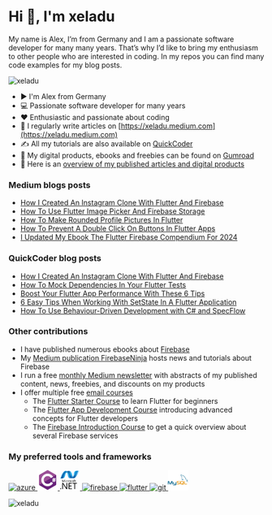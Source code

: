 # Hi 👋, I'm xeladu

My name is Alex, I’m from Germany and I am a passionate software developer for many many years. That’s why I’d like to bring my enthusiasm to other people who are interested in coding. In my repos you can find many code examples for my blog posts.

<p align="left"> <img src="https://komarev.com/ghpvc/?username=xeladu&label=Profile%20views&color=44ff00&style=plastic" alt="xeladu" /> </p>

- ▶  I'm Alex from Germany
- 💻 Passionate software developer for many years
- ❤  Enthusiastic and passionate about coding
- 📝 I regularly write articles on [https://xeladu.medium.com](https://xeladu.medium.com)
- ✍ All my tutorials are also available on [QuickCoder](https://quickcoder.org)
- 🏬 My digital products, ebooks and freebies can be found on [Gumroad](https://xeladu.gumroad.com)
- 📙 Here is an [overview of my published articles and digital products](https://xeladu.medium.com/%E2%84%B9-xeladus-info-point-find-quickly-what-you-need-bbe620e97d8c)

### Medium blogs posts
<!-- BLOG-POST-LIST:START -->
- [How I Created An Instagram Clone With Flutter And Firebase](https://levelup.gitconnected.com/how-i-created-an-instagram-clone-with-flutter-and-firebase-5160c83c28aa?source=rss-ae1e6291afc3------2)
- [How To Use Flutter Image Picker And Firebase Storage](https://levelup.gitconnected.com/how-to-use-flutter-image-picker-and-firebase-storage-344c013f2f4f?source=rss-ae1e6291afc3------2)
- [How To Make Rounded Profile Pictures In Flutter](https://levelup.gitconnected.com/how-to-make-rounded-profile-pictures-in-flutter-93821141e63a?source=rss-ae1e6291afc3------2)
- [How To Prevent A Double Click On Buttons In Flutter Apps](https://levelup.gitconnected.com/how-to-prevent-a-double-click-on-buttons-in-flutter-apps-a835ec8048bf?source=rss-ae1e6291afc3------2)
- [I Updated My Ebook The Flutter Firebase Compendium For 2024](https://medium.com/short-sweet-valuable/i-updated-my-ebook-the-flutter-firebase-compendium-for-2024-469081d5b806?source=rss-ae1e6291afc3------2)
<!-- BLOG-POST-LIST:END -->

### QuickCoder blog posts
<!-- QC-BLOG-POST-LIST:START -->
- [How I Created An Instagram Clone With Flutter And Firebase](https://quickcoder.org/how-i-created-an-instagram-clone-with-flutter-and-firebase/?utm_source=rss&utm_medium=rss&utm_campaign=how-i-created-an-instagram-clone-with-flutter-and-firebase)
- [How To Mock Dependencies In Your Flutter Tests](https://quickcoder.org/flutter-dependency-mocking/?utm_source=rss&utm_medium=rss&utm_campaign=flutter-dependency-mocking)
- [Boost Your Flutter App Performance With These 6 Tips](https://quickcoder.org/flutter-performance-tips/?utm_source=rss&utm_medium=rss&utm_campaign=flutter-performance-tips)
- [6 Easy Tips When Working With SetState In A Flutter Application](https://quickcoder.org/flutter-set-state/?utm_source=rss&utm_medium=rss&utm_campaign=flutter-set-state)
- [How To Use Behaviour-Driven Development with C# and SpecFlow](https://quickcoder.org/net-bdd/?utm_source=rss&utm_medium=rss&utm_campaign=net-bdd)
<!-- QC-BLOG-POST-LIST:END -->

### Other contributions

- I have published numerous ebooks about [Firebase](https://xeladu.gumroad.com/?tags=firebase)
- My [Medium publication FirebaseNinja](https://medium.com/firebase-ninja) hosts news and tutorials about Firebase
- I run a free [monthly Medium newsletter](https://newsletter.quickcoder.org) with abstracts of my published content, news, freebies, and discounts on my products
- I offer multiple free [email courses](https://courses.quickcoder.org)
  - The [Flutter Starter Course](https://courses.quickcoder.org#flutterstarter) to learn Flutter for beginners
  - The [Flutter App Development Course](https://courses.quickcoder.org#flutterappdev) introducing advanced concepts for Flutter developers
  - The [Firebase Introduction Course](https://courses.quickcoder.org#firebaseintroduction) to get a quick overview about several Firebase services

### My preferred tools and frameworks
 <p>
  <a href="https://azure.microsoft.com/en-in/" target="_blank" rel="noreferrer"> <img src="https://www.vectorlogo.zone/logos/microsoft_azure/microsoft_azure-icon.svg" alt="azure" width="40" height="40"/> </a> 
  <a href="https://www.w3schools.com/cs/" target="_blank" rel="noreferrer"> <img src="https://raw.githubusercontent.com/devicons/devicon/master/icons/csharp/csharp-original.svg" alt="csharp" width="40" height="40"/> </a> 
  <a href="https://dotnet.microsoft.com/" target="_blank" rel="noreferrer"> <img src="https://raw.githubusercontent.com/devicons/devicon/master/icons/dot-net/dot-net-original-wordmark.svg" alt="dotnet" width="40" height="40"/> </a> 
  <a href="https://firebase.google.com/" target="_blank" rel="noreferrer"> <img src="https://www.vectorlogo.zone/logos/firebase/firebase-icon.svg" alt="firebase" width="40" height="40"/> </a> 
  <a href="https://flutter.dev" target="_blank" rel="noreferrer"> <img src="https://www.vectorlogo.zone/logos/flutterio/flutterio-icon.svg" alt="flutter" width="40" height="40"/> </a> 
  <a href="https://git-scm.com/" target="_blank" rel="noreferrer"> <img src="https://www.vectorlogo.zone/logos/git-scm/git-scm-icon.svg" alt="git" width="40" height="40"/> </a> 
  <a href="https://www.mysql.com/" target="_blank" rel="noreferrer"> <img src="https://raw.githubusercontent.com/devicons/devicon/master/icons/mysql/mysql-original-wordmark.svg" alt="mysql" width="40" height="40"/> </a> 
  </p>
  
  <p><img src="https://github-readme-stats.vercel.app/api/top-langs?username=xeladu&show_icons=true&theme=synthwave&locale=en&layout=compact" alt="xeladu" /></p>
